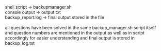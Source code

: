 shell script -> backupmanager.sh <br>
console output -> output.txt <br>
backup_report.log -> final output stored in the file <br> <br>
all questions have been solved in the same backup_manager.sh script itself and question numbers are mentioned in the output as well as in script accordingly for easier understanding and final output is stored in backup_log.txt
